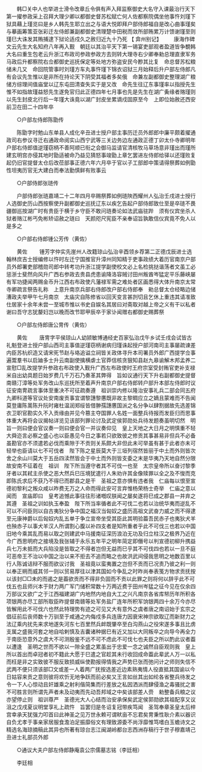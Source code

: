 <!-- { "loadSidebar": true } -->
　　韩□关中人也举进士滑令改章丘令俱有声入拜监察御史大名守入课最治行天下第一擢参政采上召拜大理少卿以都御史督苏松赋亡何人佐都察院偶坐他事忤刘瑾下狱具藉上瑾览曰是乡人韩先生耶立出之与语大悦即拜户部侍郎福自是改心曲事瑾矣与摹画筹策亚张彩迁左侍郎兼副都御史清理楚中田税而敛所部贿累万计馈谢瑾至则瑾巳大诛发其贿捕逮下狱论适戍久之赦归近九十乃死 
【 弇州别记】 
　　康海作碑文云先生大名知府八年再入觐　朝廷以其治平天下第一锡宴吏部观者盈道皆争覩韩大名曰重生包老云升浙江布政司参政参政方去则转大理寺右少卿奉勑总理直隶军务马政后升都察院右佥都御史巡抚保定等处地方弥盗安民今尠其比复　命总督苏松粮储未几又　命回院管事时刘瑾方车丸事忤瑾下锦衣诏狱三月始释后升户部左侍郎凡有会议先生惟以是非所在持论天下阴受其福者多矣俄　命兼左副都御史整理湖广粮储方综理间值庙堂以辽东屯田清查失实于是又改　命先生往辽东事瑾率以指授先生惟不如指故瑾益怒先生遂免官归此正德四年七月事也先是先生在湖广夤缘者赂瑾则以先生封皮北行后一年瑾大诛竟以湖广封皮坐累谪戍固原至今　上即位始赦还西安前卫在田二十四年卒 

　　○户部左侍郎陈勖传 

　　陈勖字时勉山东单县人成化辛丑进士授户部主事历迁员外郎郎中廉平颇着擢通政司右参议寻迁右通政命阅实山西宁武等三关边务边左通政正德丁卯太仆寺卿明年户部右侍郎值逆瑾窃柄不善阿顺已衔之会御马监请官清核牧马草场意非瑾出而瑾所建玄明宫亦侵其地时勖适被命乃益见猜怒事竣勖上章乞罢进左侍郎给驿以还瑾败复起仍旧官提督太仓后改莅部事正德六年六月卒于官以子工部郎中策请得祭葬如例勖性坦夷历官无大建白而奉法勤慎鲜有败事云 

　　○户部侍郎张琏传 

　　户部侍郎张琏嘉靖二十二年四月卒赐祭葬如例琏陜西耀州人弘治壬戌进士授行人选御史历山西按察使升副都御史巡抚辽东以疾乞告起户部侍郎致仕至是卒琏不畏疆御巡按湖广时有贵臣于横于乡守臣不敢问琏奏论如法武庙驻跸　须有仪宾坐杀人狱者赂江彬丐免彬矫诏赦之琏曰　天颜咫尺宪臣不亲奉诏旨孰敢信仪宾竟不免人以是多之 

　　○户部右侍郎锺公芳传（黄佐） 

　　黄佐 
　　锺芳字仲实先崖州人改籍琼山弘治辛酉领乡荐第二正德戊辰进士选翰林庶吉士授编修以忤时左迁宁国推官升漳州同知精于吏事政绩大着历官南京户部员外郎署吏部稽勋司郎中转考功升浙江提学副使校文必上名检挑挞谐荡者文虽工必惩浙士斐然向风升广西右参政去贵县虎患谕降洛容贼讨田州叛酋岑猛定平乐藤峡屡有军功捷闻两赐金币升江西右布政使凡藩禄军需之难处者区画悉得大体升南京太常寺卿疏言祭告礼称　上意升南京兵部右侍郎改户部右侍郎奉　勑总督太仓经略边储漕政夫举甲午七月南京　太庙灾自陈修省以回天变言甚剀切且乞休上重违其请准致仕居家十余年未尝一至城市惟以书史自娱名其居曰对斋取对越上帝之义有干以私者谢曰吾守志犹嫠妇岂以晚而改节耶甲辰卒于家讣闻赠右都御史赐葬祭 

　　○户部左侍郎唐公冑传（黄佐） 

　　黄佐 
　　唐冑字平侯琼山人幼颕敏博通经史百家弘治戊午乡试壬戌会试皆古礼魁登进士授户部山西司主事值逆瑾窃柄谢病归瑾诛起授户部河南司主事屡疏谏差内臣苏杭织造又请宋死节赵与珞追谥立祠皆关政体寻升本司署员外郎广西提学佥事遍鬻羣书以启廸多士升云南副使擒横虐土官莽信核贪狠知县赵九皋谕解木邦孟养二宣慰□乱改提学升参政右布政使入觐升广西左布政使时王府宗室受封贿官吏补支禄米自出幼具题日始岁费几千万石乃奏革其弊得　旨如议通行天下升右副都御史提督南赣汀漳等处军务改山东巡抚所至着声升南京户部右侍郎转户部升本部左侍郎时议征安南冑疏言事体至重决不可征疏奏遵　祖训崇内修以隆治安事礼兵二部会同五府九卿科道等官议处安南废贡事宜谓黎譓黎懬既非故主黎晭应立之嫡且蒙难而不告闻莫登庸陈暠陈升阮时雍杜温润郑绥皆借翀孺譓懬国派之名分争以肆割据故先选差锦衣卫职官勘实久不入贡缘由并见今篡主夺国罪人名姓一面整兵待报而发臣归而思事体重大再将会议揭帖详览见该部列罪论讨及武定侯郭勋处兵待发题奏虽明切然　明旨一则曰便会官议奏一则曰便会官一并议奏仰见　皇上天地之大日月之明慎重不轻大舜迩言必察之盛心也以臣愚见今日之事若只欲致彼之修贡其事甚易非但兵不必备虽勘官亦不须遣若必伐而乘隙于不贡则关系颇大非但此未可举虽有甚于此者亦未可轻举也臣请以七不可伐者　陛下陈之星辰莫大于三垣列宿然皆丽于中土而外则皆次舍之余山川莫大于五岳四渎然皆会于中土而外则皆支委之末是华夷乃天地自然分限故安南不征着在　祖训　陛下所当遵守者其不可伐一也至　太宗皇帝所以奋讨黎季牙者以其弒主杀使之恶大然兵巳压境犹遣行人朱劝许其金像赎罪以全之及不悛而克即陈氏求后不获乃不得巳而郡县之是干　圣祖之意亦惧有违者我　仁庙每以恨至宣德初黎利之叛众咸以昨费无万之人命而得此安可言弃惟杨荣杨士奇举　仁庙之意以闻而　宣庙即曰　皇考追憾此事往往形诸嘅叹朕闻之屡矣遂将巳成之郡县一并弃之其遵　圣祖之训如执玉奉盈　陛下所当率循者此不可伐二也若以治统华夷而逆乱不可以不问臣则以自古夷狄分争中国之福汉当匈奴之盛历高祖文武奋力威之而不得逮至元康神爵以后匈奴内乱五单于争立宣帝坐受其臣此其明验葢吾民赤子也夷狄犬羊也殃赤子以事犬羊汉人所谓割心腹以补四支者是知所重者乎此不可伐三也若以中国旧地今乘其乱而易以取之则建武中马援南征深历浪泊无功及归立柱汉之极界乃近在今广西思明府之接境及我张辅于永乐五年平之明年简定即僭号以判宣德初柳升携益兵七万未抵而大兵陷没是皆取之不得者岂但无益而巳乎其不可伐四也若以一旦不庭可恶帝王不治以中国之治以来不拒去不追而略之也故洪武间侵我思明之地数百里以行人陈诚诘辩不服而欲议讨我　圣祖竟以蛮夷置之岂但不贡而已况责乃彼之利一则以奉正朔而威其邻一则以贸易厚往以津其国如今争乱之时昨尚奉表笺方物求贡抚按以该封□□未的而遏之是葢欲贡而不得非负固而不贡以此罪之则将何以辞乎此不可伐五也且师兴本于财力两广军门储积常数十万两近费于田州岑猛之征今见在仅余四万部议又欲广之于江西福建湖广内地然内地自大工之兴凡南京各省库帑历年所积各项银两亦尽工部所取臣昨提督南赣等处军务盐厂连年所积军饷银两四十余万今亦尽皆解用此不可伐六也然此特理势有迹之可见又大有意外之虞者唐之南诏始于玄宗之倡征前后丧师数十万驯至于咸通之内侮戍多兵连唐力因衰宋神宗欲取辽而新财力之法辽乘内扰先来求地遂失河东七百里然兵衅既肇卒至白沟燕山之役宋遂多事且比虏支属之盛我河套之地自哈剌慎及吉囊诸种据巳有近又加以大同叛卒之向导今再全力于南臣恐意外之虞大不可测殷鉴不远不可不虑此不可伐七也夫臣之所以酌此议者葢以遭逢　圣明之世而不欲以一隙全盛之累虽出于忠爱一念之诚然自臣观则我　皇上所以首出而卓冠者初不籍此大愿于巳遣之官趁其未行收回成命葢此辈武人万一以私而枉是非之实致彼不服反致损威纵使勘报得情我之声势巳张而弛问计之师则失信不武两不便只须该部□文或差一人着两广抚按选差近边素熟夷情人役直抵其国谕以今日姑容来贡之意则彼将欢忻无地争跃而前必矣又王言如丝其出如纶各省整兵待发之令一下人心惊动且奸雄乘之射利偕简集而行差放之私因洒派而肆侵渔之毒骚扰之害不可胜言则所谓先声者未及动夷而先动吾邦域之中矣该部差人赍　勑整备兵粮之议亦望停止则　祖训尊严　圣德光大人心结而治安承保矣武定侯郭勋欲其祖配享又议沮之戊戌夏议明堂享礼上疏忤　旨罢归是冬诏复冠带疾笃闻　圣驾奉章圣皇太后梓宫幸承天犹强力叩首曰此神圣之见万世永赖可谓畎亩不忘君矣冑秉性耿介素以器识自负尤孝于事亲家居服食澹泊足振靡俗文有理致源委不尚浮靡惟笃嗜白玉蟾诗文之精选名海琼摘稿此其异也所著有琼台志江闽湖岭都台志西洲存稿行于世子穆嘉靖己丑进士礼部员外郎 

　　○通议大夫户部左侍郎静庵袁公宗儒墓志铭（李廷相） 

　　李廷相 
